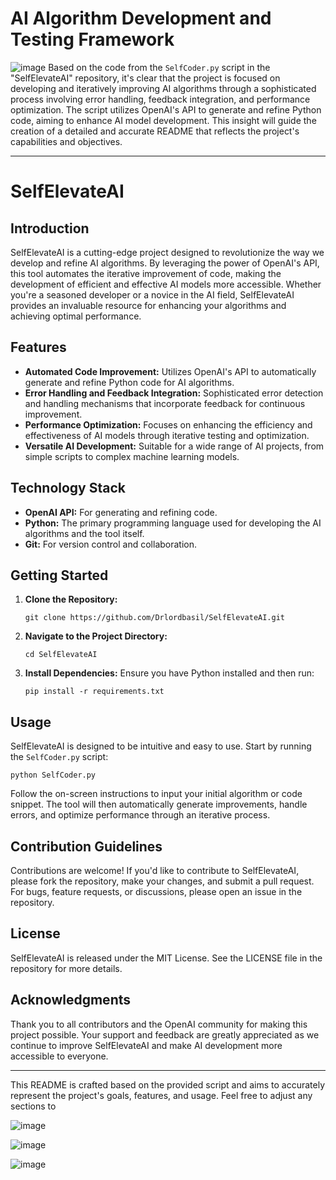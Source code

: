 # AI Algorithm Development and Testing Framework
![image](https://github.com/Drlordbasil/SelfImprovAlgoBot/assets/126736516/d5a82fe1-aa76-4ff5-b429-62ee34071804)
Based on the code from the `SelfCoder.py` script in the "SelfElevateAI" repository, it's clear that the project is focused on developing and iteratively improving AI algorithms through a sophisticated process involving error handling, feedback integration, and performance optimization. The script utilizes OpenAI's API to generate and refine Python code, aiming to enhance AI model development. This insight will guide the creation of a detailed and accurate README that reflects the project's capabilities and objectives.

---

# SelfElevateAI

## Introduction

SelfElevateAI is a cutting-edge project designed to revolutionize the way we develop and refine AI algorithms. By leveraging the power of OpenAI's API, this tool automates the iterative improvement of code, making the development of efficient and effective AI models more accessible. Whether you're a seasoned developer or a novice in the AI field, SelfElevateAI provides an invaluable resource for enhancing your algorithms and achieving optimal performance.

## Features

- **Automated Code Improvement:** Utilizes OpenAI's API to automatically generate and refine Python code for AI algorithms.
- **Error Handling and Feedback Integration:** Sophisticated error detection and handling mechanisms that incorporate feedback for continuous improvement.
- **Performance Optimization:** Focuses on enhancing the efficiency and effectiveness of AI models through iterative testing and optimization.
- **Versatile AI Development:** Suitable for a wide range of AI projects, from simple scripts to complex machine learning models.

## Technology Stack

- **OpenAI API:** For generating and refining code.
- **Python:** The primary programming language used for developing the AI algorithms and the tool itself.
- **Git:** For version control and collaboration.

## Getting Started

1. **Clone the Repository:**
   ```
   git clone https://github.com/Drlordbasil/SelfElevateAI.git
   ```
2. **Navigate to the Project Directory:**
   ```
   cd SelfElevateAI
   ```
3. **Install Dependencies:**
   Ensure you have Python installed and then run:
   ```
   pip install -r requirements.txt
   ```

## Usage

SelfElevateAI is designed to be intuitive and easy to use. Start by running the `SelfCoder.py` script:
```
python SelfCoder.py
```
Follow the on-screen instructions to input your initial algorithm or code snippet. The tool will then automatically generate improvements, handle errors, and optimize performance through an iterative process.

## Contribution Guidelines

Contributions are welcome! If you'd like to contribute to SelfElevateAI, please fork the repository, make your changes, and submit a pull request. For bugs, feature requests, or discussions, please open an issue in the repository.

## License

SelfElevateAI is released under the MIT License. See the LICENSE file in the repository for more details.

## Acknowledgments

Thank you to all contributors and the OpenAI community for making this project possible. Your support and feedback are greatly appreciated as we continue to improve SelfElevateAI and make AI development more accessible to everyone.

---

This README is crafted based on the provided script and aims to accurately represent the project's goals, features, and usage. Feel free to adjust any sections to

![image](https://github.com/Drlordbasil/SelfImprovAlgoBot/assets/126736516/9ca6e070-5867-44aa-97cb-264bc324476d)

![image](https://github.com/Drlordbasil/SelfImprovAlgoBot/assets/126736516/b57c1b40-edbb-442b-a57e-8107bf226ec1)

![image](https://github.com/Drlordbasil/SelfImprovAlgoBot/assets/126736516/3e224a0b-4f85-4771-8fcb-1639bd592b32)
